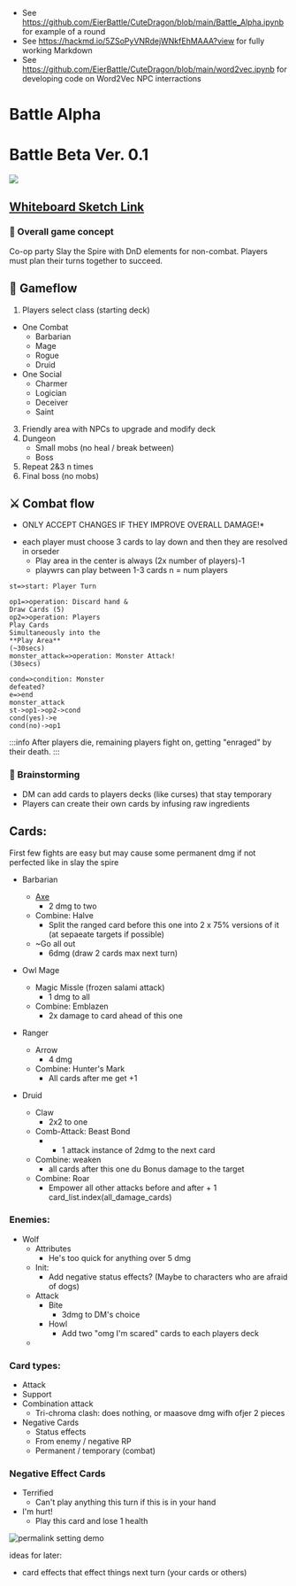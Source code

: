- See https://github.com/EierBattle/CuteDragon/blob/main/Battle_Alpha.ipynb for example of a round
- See https://hackmd.io/5ZSoPyVNRdejWNkfEhMAAA?view for fully working Markdown
- See https://github.com/EierBattle/CuteDragon/blob/main/word2vec.ipynb for developing code on Word2Vec NPC interractions

# Battle Alpha

# Battle Beta Ver. 0.1

![](https://i.imgur.com/BFl5kyB.png)


## [Whiteboard Sketch Link ](https://expl.ai/PMDKNHBV)

### :thought_balloon: Overall game concept

Co-op party Slay the Spire with DnD elements for non-combat. Players must plan their turns together to succeed.

<!--### Explanation video
{%youtube jrGuvjjH0n8%}-->

## :sunrise_over_mountains: Gameflow

1. Players select class (starting deck)
  - One Combat
    - Barbarian
    - Mage
    - Rogue
    - Druid
  - One Social
    - Charmer
    - Logician
    - Deceiver
    - Saint
3. Friendly area with NPCs to upgrade and modify deck
4. Dungeon
    - Small mobs (no heal / break between)
    - Boss
6. Repeat 2&3 n times
7. Final boss (no mobs)

## :crossed_swords: Combat flow
* ONLY ACCEPT CHANGES IF THEY IMPROVE OVERALL DAMAGE!*
- each player must choose 3 cards to lay down and then they are resolved in orseder  
  - Play area in the center is always (2x number of players)-1
  - playwrs can play between 1-3 cards
n = num players
```flow
st=>start: Player Turn

op1=>operation: Discard hand &
Draw Cards (5)
op2=>operation: Players
Play Cards
Simultaneously into the
**Play Area**
(~30secs)
monster_attack=>operation: Monster Attack!
(30secs)

cond=>condition: Monster
defeated?
e=>end
monster_attack
st->op1->op2->cond
cond(yes)->e
cond(no)->op1

```
:::info
After players die, remaining players fight on, getting "enraged" by their death.
:::



### :memo: Brainstorming

- DM can add cards to players decks (like curses) that stay temporary
- Players can create their own cards by infusing raw ingredients


## Cards:
First few fights are easy but may cause some permanent dmg if not perfected like in slay the spire

- Barbarian
	- [Axe](https://imgur.com/gallery/pmSuXlo)
	    - 2 dmg to two
	- Combine: Halve
	  - Split the ranged card before this one into 2 x 75% versions of it (at sepaeate targets if possible)
  - ~Go all out
      - 6dmg (draw 2 cards max next turn)

- Owl Mage
	- Magic Missle (frozen salami attack)
	    - 1 dmg to all
	- Combine: Emblazen
	    - 2x damage to card ahead of this one

- Ranger
	- Arrow
	    - 4 dmg
	- Combine: Hunter's Mark
	    - All cards after me get +1

- Druid
    - Claw
        - 2x2 to one
    - Comb-Attack: Beast Bond
        - + 1 attack instance of 2dmg to the next card
    -  Combine: weaken
       -  all cards after this one du Bonus damage to the target
     - Combine: Roar
         - Empower all other attacks before and after + 1 card_list.index(all_damage_cards)


### Enemies:
- Wolf
    - Attributes
        - He's too quick for anything over 5 dmg
    - Init:
        - Add negative status effects? (Maybe to characters who are afraid of dogs)
    - Attack
        - Bite
            - 3dmg to DM's choice
        - Howl
            - Add two "omg I'm scared" cards to each players deck
    -

### Card types:
- Attack
- Support
- Combination attack
  - Tri-chroma clash: does nothing, or maasove dmg wifh ofjer 2 pieces
- Negative Cards
    - Status effects
    - From enemy / negative RP
    - Permanent / temporary (combat)



### Negative Effect Cards
- Terrified
    - Can't play anything this turn if this is in your hand
- I'm hurt!
    - Play this card and lose 1 health


![permalink setting demo](https://i.imgur.com/PN8TmMI.gif)

ideas for later:
- card effects that effect things next turn (your cards or others)
